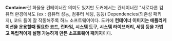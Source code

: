 ﻿**Container**란 화물용 컨테이너란 의미도 있지만 도커에서는 컨테이너란 "서로다른 컴퓨터 환경에서도 (ex : 컴퓨터 성능, 컴퓨터 세팅, 등등) Dependencies(의존성 패키지), 코드 들이 잘 작동해주록 하느 소프트웨어이다. 도커에 **컨테이너 이미지는 애플리케이션을 운용할때 필요한 코드, 런타임, 시스템 도구, 시스템 라이브러리, 세팅 등을 가볍고 독립적이게 실행 가능하게 만든 소프트웨어 패키지**이다.

